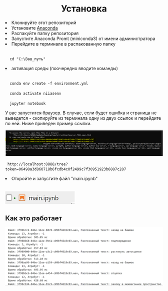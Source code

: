 # 
<h1 align="center">Установка</h1>


  <li>Клонируйте этот репозиторий</li>

  <li>Установите <a href = 'https://www.anaconda.com/download'>Anaconda</a> </li>

  <li>Распакуйте папку репозитория</li>
  
  <li>Запустите Anaconda Promt (miniconda3) от имени администратора</li>
  
  <li>Перейдите в терминале в распакованную папку</li><br>
  
      cd "C:\Ваш_путь"
  
  <li>активация среды (поочередно вводите команды)</li><br>
  
      conda env create -f environment.yml

      conda activate niiasenv

      jupyter notebook

  У вас запустится браузер. 
  В случае, если будет ошибка и страница не выведется - скопируйте из терминала одну из двух ссылок и перейдите по ней. Ниже приведен пример ссылки.

  
  ![alt text](img/юпитер.png)

     http://localhost:8888/tree?token=06498a3d860718b6fcdb4c0f2499c7f30951923b6887c287
  
<li>Откройте и запустите файл "main.ipynb"</li><br>

![alt text](img/image_2024-10-13_04-52-27.png)





<h2>Как это работает</h2>

![alt text](img/image_2024-10-13_04-51-37.png)






